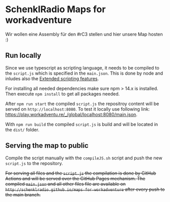 # SchenklRadio Maps for workadventure

Wir wollen eine Assembly für den #rC3 stellen und hier unsere Map hosten :)

## Run locally

Since we use typescript as scripting language, it needs to be compiled to the `script.js` which is specified in the `main.json`. This is
done by node and inludes also the [Extended scripting features](https://workadventu.re/map-building-extra/about.md).

For installing all needed dependencies make sure npm > 14.x is installed. Then execute `npm install` to get all packages needed.

After `npm run start` the compiled `script.js` the repositroy content will be served on `http://localhost:8080`.
To test it locally use following link: https://play.workadventu.re/_/global/localhost:8080/main.json.

With `npm run build` the compiled `script.js` is build and will be located in the `dist/` folder.

## Serving the map to public

Compile the script manually with the `compileJS.sh` script and push the new `script.js` to the repository.

~~For serving all files and the `script.js` the compilation is done by GitHub Actions and will be served over the GitHub Pages mechanism.
The
compiled `main.json` and all other files file are available on `http://schenklradio.github.io/maps-for-workadventure` after every push to
the main branch.~~
